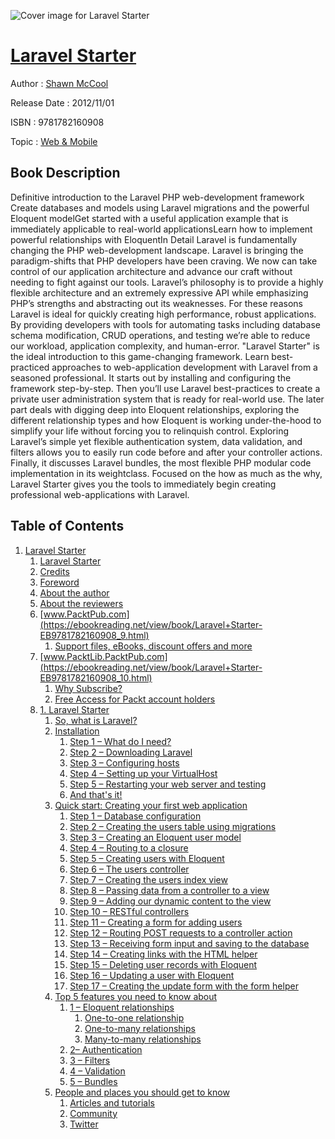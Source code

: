 ![Cover image for Laravel Starter](https://imgdetail.ebookreading.net/cover/cover/web_mobile/EB9781782160908.jpg)

[Laravel Starter](https://ebookreading.net/view/book/Laravel+Starter-EB9781782160908_1.html "Laravel Starter")
====================================================================================================================

Author : [Shawn McCool](https://ebookreading.net/search/author/Shawn+McCool)

Release Date : 2012/11/01

ISBN : 9781782160908

Topic : [Web & Mobile](https://ebookreading.net/search/category/web-mobile)

Book Description
-----------------

Definitive introduction to the Laravel PHP web-development framework
Create databases and models using Laravel migrations and the powerful Eloquent modelGet started with a useful application example that is immediately applicable to real-world applicationsLearn how to implement powerful relationships with EloquentIn Detail
Laravel is fundamentally changing the PHP web-development landscape. Laravel is bringing the paradigm-shifts that PHP developers have been craving. We now can take control of our application architecture and advance our craft without needing to fight against our tools. Laravel’s philosophy is to provide a highly flexible architecture and an extremely expressive API while emphasizing PHP’s strengths and abstracting out its weaknesses. For these reasons Laravel is ideal for quickly creating high performance, robust applications. By providing developers with tools for automating tasks including database schema modification, CRUD operations, and testing we’re able to reduce our workload, application complexity, and human-error.
"Laravel Starter" is the ideal introduction to this game-changing framework. Learn best-practiced approaches to web-application development with Laravel from a seasoned professional.
It starts out by installing and configuring the framework step-by-step. Then you’ll use Laravel best-practices to create a private user administration system that is ready for real-world use. The later part deals with digging deep into Eloquent relationships, exploring the different relationship types and how Eloquent is working under-the-hood to simplify your life without forcing you to relinquish control. Exploring Laravel’s simple yet flexible authentication system, data validation, and filters allows you to easily run code before and after your controller actions. Finally, it discusses Laravel bundles, the most flexible PHP modular code implementation in its weightclass.
Focused on the how as much as the why, Laravel Starter gives you the tools to immediately begin creating professional web-applications with Laravel.
              
Table of Contents
-----------------

1. [Laravel Starter](https://ebookreading.net/view/book/Laravel+Starter-EB9781782160908_3.html)
    1. [Laravel Starter](https://ebookreading.net/view/book/Laravel+Starter-EB9781782160908_4.html)
    1. [Credits](https://ebookreading.net/view/book/Laravel+Starter-EB9781782160908_5.html)
    1. [Foreword](https://ebookreading.net/view/book/Laravel+Starter-EB9781782160908_6.html)
    1. [About the author](https://ebookreading.net/view/book/Laravel+Starter-EB9781782160908_7.html)
    1. [About the reviewers](https://ebookreading.net/view/book/Laravel+Starter-EB9781782160908_8.html)
    1. [www.PacktPub.com](https://ebookreading.net/view/book/Laravel+Starter-EB9781782160908_9.html)
        1. [Support files, eBooks, discount offers and more](https://ebookreading.net/view/book/Laravel+Starter-EB9781782160908_9.html#ch01lvl1sec01)
    1. [www.PacktLib.PacktPub.com](https://ebookreading.net/view/book/Laravel+Starter-EB9781782160908_10.html)
        1. [Why Subscribe?](https://ebookreading.net/view/book/Laravel+Starter-EB9781782160908_10.html#ch01lvl2sec01)
        1. [Free Access for Packt account holders](https://ebookreading.net/view/book/Laravel+Starter-EB9781782160908_11.html)
    1. [1. Laravel Starter](https://ebookreading.net/view/book/Laravel+Starter-EB9781782160908_12.html)
        1. [So, what is Laravel?](https://ebookreading.net/view/book/Laravel+Starter-EB9781782160908_12.html#ch02lvl1sec03)
        1. [Installation](https://ebookreading.net/view/book/Laravel+Starter-EB9781782160908_13.html)
            1. [Step 1 – What do I need?](https://ebookreading.net/view/book/Laravel+Starter-EB9781782160908_13.html#ch02lvl2sec03)
            1. [Step 2 – Downloading Laravel](https://ebookreading.net/view/book/Laravel+Starter-EB9781782160908_13.html#ch02lvl2sec04)
            1. [Step 3 – Configuring hosts](https://ebookreading.net/view/book/Laravel+Starter-EB9781782160908_13.html#ch02lvl2sec05)
            1. [Step 4 – Setting up your VirtualHost](https://ebookreading.net/view/book/Laravel+Starter-EB9781782160908_13.html#ch02lvl2sec06)
            1. [Step 5 – Restarting your web server and testing](https://ebookreading.net/view/book/Laravel+Starter-EB9781782160908_13.html#ch02lvl2sec07)
            1. [And that&#39;s it!](https://ebookreading.net/view/book/Laravel+Starter-EB9781782160908_13.html#ch02lvl2sec08)
        1. [Quick start: Creating your first web application](https://ebookreading.net/view/book/Laravel+Starter-EB9781782160908_14.html)
            1. [Step 1 – Database configuration](https://ebookreading.net/view/book/Laravel+Starter-EB9781782160908_14.html#ch02lvl2sec09)
            1. [Step 2 – Creating the users table using migrations](https://ebookreading.net/view/book/Laravel+Starter-EB9781782160908_14.html#ch02lvl2sec10)
            1. [Step 3 – Creating an Eloquent user model](https://ebookreading.net/view/book/Laravel+Starter-EB9781782160908_14.html#ch02lvl2sec11)
            1. [Step 4 – Routing to a closure](https://ebookreading.net/view/book/Laravel+Starter-EB9781782160908_14.html#ch02lvl2sec12)
            1. [Step 5 – Creating users with Eloquent](https://ebookreading.net/view/book/Laravel+Starter-EB9781782160908_14.html#ch02lvl2sec13)
            1. [Step 6 – The users controller](https://ebookreading.net/view/book/Laravel+Starter-EB9781782160908_14.html#ch02lvl2sec14)
            1. [Step 7 – Creating the users index view](https://ebookreading.net/view/book/Laravel+Starter-EB9781782160908_14.html#ch02lvl2sec15)
            1. [Step 8 – Passing data from a controller to a view](https://ebookreading.net/view/book/Laravel+Starter-EB9781782160908_14.html#ch02lvl2sec16)
            1. [Step 9 – Adding our dynamic content to the view](https://ebookreading.net/view/book/Laravel+Starter-EB9781782160908_14.html#ch02lvl2sec17)
            1. [Step 10 – RESTful controllers](https://ebookreading.net/view/book/Laravel+Starter-EB9781782160908_14.html#ch02lvl2sec18)
            1. [Step 11 – Creating a form for adding users](https://ebookreading.net/view/book/Laravel+Starter-EB9781782160908_14.html#ch02lvl2sec19)
            1. [Step 12 – Routing POST requests to a controller action](https://ebookreading.net/view/book/Laravel+Starter-EB9781782160908_14.html#ch02lvl2sec20)
            1. [Step 13 – Receiving form input and saving to the database](https://ebookreading.net/view/book/Laravel+Starter-EB9781782160908_14.html#ch02lvl2sec21)
            1. [Step 14 – Creating links with the HTML helper](https://ebookreading.net/view/book/Laravel+Starter-EB9781782160908_14.html#ch02lvl2sec22)
            1. [Step 15 – Deleting user records with Eloquent](https://ebookreading.net/view/book/Laravel+Starter-EB9781782160908_14.html#ch02lvl2sec23)
            1. [Step 16 – Updating a user with Eloquent](https://ebookreading.net/view/book/Laravel+Starter-EB9781782160908_14.html#ch02lvl2sec24)
            1. [Step 17 – Creating the update form with the form helper](https://ebookreading.net/view/book/Laravel+Starter-EB9781782160908_14.html#ch02lvl2sec25)
        1. [Top 5 features you need to know about](https://ebookreading.net/view/book/Laravel+Starter-EB9781782160908_15.html)
            1. [1 – Eloquent relationships](https://ebookreading.net/view/book/Laravel+Starter-EB9781782160908_15.html#ch02lvl2sec26)
                1. [One-to-one relationship](https://ebookreading.net/view/book/Laravel+Starter-EB9781782160908_15.html#ch02lvl3sec01)
                1. [One-to-many relationships](https://ebookreading.net/view/book/Laravel+Starter-EB9781782160908_15.html#ch02lvl3sec02)
                1. [Many-to-many relationships](https://ebookreading.net/view/book/Laravel+Starter-EB9781782160908_15.html#ch02lvl3sec03)
            1. [2– Authentication](https://ebookreading.net/view/book/Laravel+Starter-EB9781782160908_15.html#ch02lvl2sec27)
            1. [3 – Filters](https://ebookreading.net/view/book/Laravel+Starter-EB9781782160908_15.html#ch02lvl2sec28)
            1. [4 – Validation](https://ebookreading.net/view/book/Laravel+Starter-EB9781782160908_15.html#ch02lvl2sec29)
            1. [5 – Bundles](https://ebookreading.net/view/book/Laravel+Starter-EB9781782160908_15.html#ch02lvl2sec30)
        1. [People and places you should get to know](https://ebookreading.net/view/book/Laravel+Starter-EB9781782160908_16.html)
            1. [Articles and tutorials](https://ebookreading.net/view/book/Laravel+Starter-EB9781782160908_16.html#ch02lvl2sec31)
            1. [Community](https://ebookreading.net/view/book/Laravel+Starter-EB9781782160908_16.html#ch02lvl2sec32)
            1. [Twitter](https://ebookreading.net/view/book/Laravel+Starter-EB9781782160908_16.html#ch02lvl2sec33)
